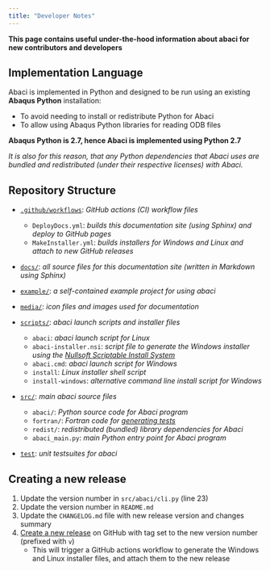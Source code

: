 ```yaml
---
title: "Developer Notes"
---
```


__This page contains useful under-the-hood information about abaci for new contributors and developers__


## Implementation Language

Abaci is implemented in Python and designed to be run using an existing __Abaqus Python__ installation:
- To avoid needing to install or redistribute Python for Abaci
- To allow using Abaqus Python libraries for reading ODB files

__Abaqus Python is 2.7, hence Abaci is implemented using Python 2.7__

*It is also for this reason, that any Python dependencies that Abaci uses*
*are bundled and redistributed (under their respective licenses) with Abaci.*


## Repository Structure

- [`.github/workflows`](https://github.com/BristolCompositesInstitute/abaci/tree/main/.github/workflows): *GitHub actions (CI) workflow files*
  - `DeployDocs.yml`: *builds this documentation site (using Sphinx) and deploy to GitHub pages*
  - `MakeInstaller.yml`: *builds installers for Windows and Linux and attach to new GitHub releases*

- [`docs/`](https://github.com/BristolCompositesInstitute/abaci/tree/main/docs): *all source files for this documentation site (written in Markdown using Sphinx)*

- [`example/`](https://github.com/BristolCompositesInstitute/abaci/tree/main/example): *a self-contained example project for using abaci*

- [`media/`](https://github.com/BristolCompositesInstitute/abaci/tree/main/media): *icon files and images used for documentation*

- [`scripts/`](https://github.com/BristolCompositesInstitute/abaci/tree/main/scripts): *abaci launch scripts and installer files*
  - `abaci`: *abaci launch script for Linux*
  - `abaci-installer.nsi`: *script file to generate the Windows installer using the [Nullsoft Scriptable Install System](https://nsis.sourceforge.io/)*
  - `abaci.cmd`: *abaci launch script for Windows*
  - `install`: *Linux installer shell script*
  - `install-windows`: *alternative command line install script for Windows*

- [`src/`](https://github.com/BristolCompositesInstitute/abaci/tree/main/src): *main abaci source files*
  - `abaci/`: *Python source code for Abaci program*
  - `fortran/`: *Fortran code for [generating tests](./how-to-guides/unit-testing.md)*
  - `redist/`: *redistributed (bundled) library dependencies for Abaci*
  - `abaci_main.py`: *main Python entry point for Abaci program*

- [`test`](https://github.com/BristolCompositesInstitute/abaci/tree/main/test): *unit testsuites for abaci*


## Creating a new release

1. Update the version number in `src/abaci/cli.py` (line 23)
2. Update the version number in `README.md`
3. Update the `CHANGELOG.md` file with new release version and changes summary
4. [Create a new release](https://github.com/BristolCompositesInstitute/abaci/releases/new)
   on GitHub with tag set to the new version number (prefixed with `v`)
   - This will trigger a GitHub actions workflow to generate the Windows and Linux installer
     files, and attach them to the new release


